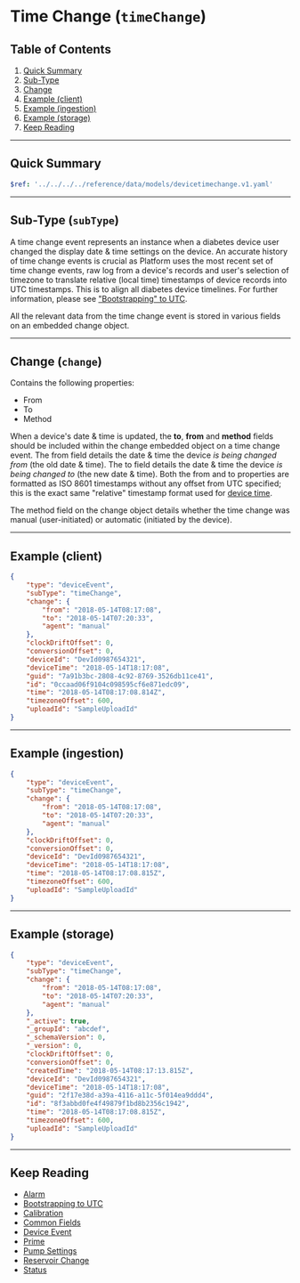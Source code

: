# Time Change (`timeChange`)

## Table of Contents

1. [Quick Summary](#quick-summary)
2. [Sub-Type](#subtype-subtype)
3. [Change](#change-change)
4. [Example (client)](#example-client)
5. [Example (ingestion)](#example-ingestion)
6. [Example (storage)](#example-storage)
7. [Keep Reading](#keep-reading)

---

## Quick Summary

```yaml json_schema
$ref: '../../../../reference/data/models/devicetimechange.v1.yaml'
```

---

## Sub-Type (`subType`)

A time change event represents an instance when a diabetes device user changed the display date & time settings on the device. An accurate history of time change events is crucial as Platform uses the most recent set of time change events, raw log from a device's records and user's selection of timezone to translate relative (local time) timestamps of device records into UTC timestamps. This is to align all diabetes device timelines. For further information, please see ["Bootstrapping" to UTC](./datetime/btutc.md).

All the relevant data from the time change event is stored in various fields on an embedded change object.

---

## Change (`change`)

Contains the following properties:

* From
* To
* Method

When a device's date & time is updated, the **to**, **from** and **method** fields should be included within the change embedded object on a time change event. The from field details the date & time the device *is being changed from* (the old date & time). The to field details the date & time the device *is being changed to* (the new date & time). Both the from and to properties are formatted as ISO 8601 timestamps without any offset from UTC specified; this is the exact same "relative" timestamp format used for [device time](./device-data/common-fields.md#device-time-devicetime).

The method field on the change object details whether the time change was manual (user-initiated) or automatic (initiated by the device).

---

## Example (client)

```json
{
    "type": "deviceEvent",
    "subType": "timeChange",
    "change": {
        "from": "2018-05-14T08:17:08",
        "to": "2018-05-14T07:20:33",
        "agent": "manual"
    },
    "clockDriftOffset": 0,
    "conversionOffset": 0,
    "deviceId": "DevId0987654321",
    "deviceTime": "2018-05-14T18:17:08",
    "guid": "7a91b3bc-2808-4c92-8769-3526db11ce41",
    "id": "0ccaad06f9104c098595cf6e871edc09",
    "time": "2018-05-14T08:17:08.814Z",
    "timezoneOffset": 600,
    "uploadId": "SampleUploadId"
}
```

---

## Example (ingestion)

```json
{
    "type": "deviceEvent",
    "subType": "timeChange",
    "change": {
        "from": "2018-05-14T08:17:08",
        "to": "2018-05-14T07:20:33",
        "agent": "manual"
    },
    "clockDriftOffset": 0,
    "conversionOffset": 0,
    "deviceId": "DevId0987654321",
    "deviceTime": "2018-05-14T18:17:08",
    "time": "2018-05-14T08:17:08.815Z",
    "timezoneOffset": 600,
    "uploadId": "SampleUploadId"
}
```

---

## Example (storage)

```json
{
    "type": "deviceEvent",
    "subType": "timeChange",
    "change": {
        "from": "2018-05-14T08:17:08",
        "to": "2018-05-14T07:20:33",
        "agent": "manual"
    },
    "_active": true,
    "_groupId": "abcdef",
    "_schemaVersion": 0,
    "_version": 0,
    "clockDriftOffset": 0,
    "conversionOffset": 0,
    "createdTime": "2018-05-14T08:17:13.815Z",
    "deviceId": "DevId0987654321",
    "deviceTime": "2018-05-14T18:17:08",
    "guid": "2f17e38d-a39a-4116-a11c-5f014ea9ddd4",
    "id": "8f3abbd0fe4f49879f1bd8b2356c1942",
    "time": "2018-05-14T08:17:08.815Z",
    "timezoneOffset": 600,
    "uploadId": "SampleUploadId"
}
```

---

## Keep Reading

* [Alarm](./device-data/data-types/device-event/alarm.md)
* [Bootstrapping to UTC](./datetime/btutc.md)
* [Calibration](./device-data/data-types/device-event/calibration.md)
* [Common Fields](./device-data/common-fields.md)
* [Device Event](./device-data/data-types/device-event.md)
* [Prime](./device-data/data-types/device-event/prime.md)
* [Pump Settings](device-data/data-types/pump-settings)
* [Reservoir Change](./device-data/data-types/device-event/reservoir-change.md)
* [Status](./device-data/data-types/device-event/status.md)
